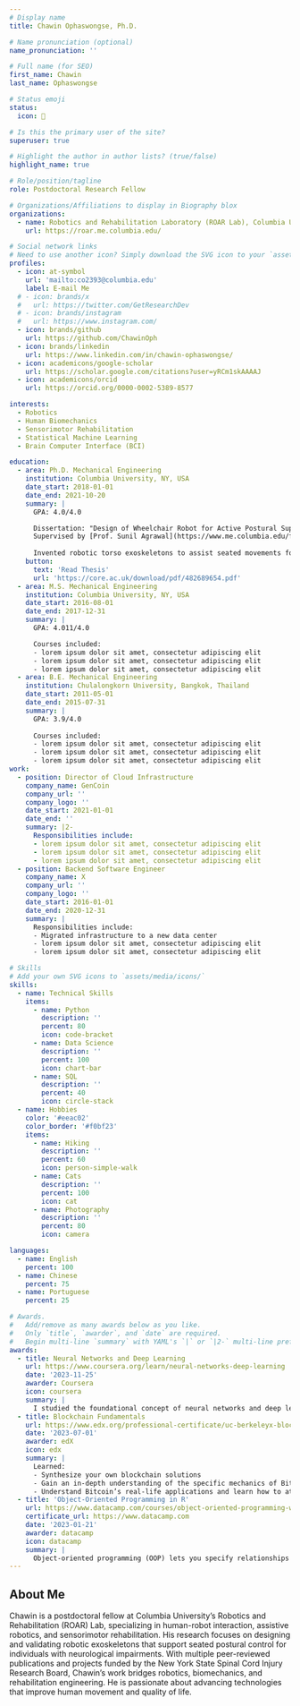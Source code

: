 ```yaml
---
# Display name
title: Chawin Ophaswongse, Ph.D.

# Name pronunciation (optional)
name_pronunciation: ''

# Full name (for SEO)
first_name: Chawin
last_name: Ophaswongse

# Status emoji
status:
  icon: 🤖

# Is this the primary user of the site?
superuser: true

# Highlight the author in author lists? (true/false)
highlight_name: true

# Role/position/tagline
role: Postdoctoral Research Fellow

# Organizations/Affiliations to display in Biography blox
organizations:
  - name: Robotics and Rehabilitation Laboratory (ROAR Lab), Columbia University, NY
    url: https://roar.me.columbia.edu/

# Social network links
# Need to use another icon? Simply download the SVG icon to your `assets/media/icons/` folder.
profiles:
  - icon: at-symbol
    url: 'mailto:co2393@columbia.edu'
    label: E-mail Me
  # - icon: brands/x
  #   url: https://twitter.com/GetResearchDev
  # - icon: brands/instagram
  #   url: https://www.instagram.com/
  - icon: brands/github
    url: https://github.com/ChawinOph
  - icon: brands/linkedin
    url: https://www.linkedin.com/in/chawin-ophaswongse/
  - icon: academicons/google-scholar
    url: https://scholar.google.com/citations?user=yRCm1skAAAAJ
  - icon: academicons/orcid
    url: https://orcid.org/0000-0002-5389-8577

interests:
  - Robotics
  - Human Biomechanics
  - Sensorimotor Rehabilitation
  - Statistical Machine Learning
  - Brain Computer Interface (BCI)

education:
  - area: Ph.D. Mechanical Engineering
    institution: Columbia University, NY, USA
    date_start: 2018-01-01
    date_end: 2021-10-20
    summary: |
      GPA: 4.0/4.0

      Dissertation: "Design of Wheelchair Robot for Active Postural Support (WRAPS) for Users with Trunk Impairment". 
      Supervised by [Prof. Sunil Agrawal](https://www.me.columbia.edu/faculty/sunil-agrawal). 
      
      Invented robotic torso exoskeletons to assist seated movements for individuals with cervical or thoracic spinal cord injury (SCI).
    button:
      text: 'Read Thesis'
      url: 'https://core.ac.uk/download/pdf/482689654.pdf'
  - area: M.S. Mechanical Engineering
    institution: Columbia University, NY, USA
    date_start: 2016-08-01
    date_end: 2017-12-31
    summary: |
      GPA: 4.011/4.0

      Courses included:
      - lorem ipsum dolor sit amet, consectetur adipiscing elit
      - lorem ipsum dolor sit amet, consectetur adipiscing elit
      - lorem ipsum dolor sit amet, consectetur adipiscing elit
  - area: B.E. Mechanical Engineering
    institution: Chulalongkorn University, Bangkok, Thailand
    date_start: 2011-05-01
    date_end: 2015-07-31
    summary: |
      GPA: 3.9/4.0
      
      Courses included:
      - lorem ipsum dolor sit amet, consectetur adipiscing elit
      - lorem ipsum dolor sit amet, consectetur adipiscing elit
      - lorem ipsum dolor sit amet, consectetur adipiscing elit
work:
  - position: Director of Cloud Infrastructure
    company_name: GenCoin
    company_url: ''
    company_logo: ''
    date_start: 2021-01-01
    date_end: ''
    summary: |2-
      Responsibilities include:
      - lorem ipsum dolor sit amet, consectetur adipiscing elit
      - lorem ipsum dolor sit amet, consectetur adipiscing elit
      - lorem ipsum dolor sit amet, consectetur adipiscing elit
  - position: Backend Software Engineer
    company_name: X
    company_url: ''
    company_logo: ''
    date_start: 2016-01-01
    date_end: 2020-12-31
    summary: |
      Responsibilities include:
      - Migrated infrastructure to a new data center
      - lorem ipsum dolor sit amet, consectetur adipiscing elit
      - lorem ipsum dolor sit amet, consectetur adipiscing elit

# Skills
# Add your own SVG icons to `assets/media/icons/`
skills:
  - name: Technical Skills
    items:
      - name: Python
        description: ''
        percent: 80
        icon: code-bracket
      - name: Data Science
        description: ''
        percent: 100
        icon: chart-bar
      - name: SQL
        description: ''
        percent: 40
        icon: circle-stack
  - name: Hobbies
    color: '#eeac02'
    color_border: '#f0bf23'
    items:
      - name: Hiking
        description: ''
        percent: 60
        icon: person-simple-walk
      - name: Cats
        description: ''
        percent: 100
        icon: cat
      - name: Photography
        description: ''
        percent: 80
        icon: camera

languages:
  - name: English
    percent: 100
  - name: Chinese
    percent: 75
  - name: Portuguese
    percent: 25

# Awards.
#   Add/remove as many awards below as you like.
#   Only `title`, `awarder`, and `date` are required.
#   Begin multi-line `summary` with YAML's `|` or `|2-` multi-line prefix and indent 2 spaces below.
awards:
  - title: Neural Networks and Deep Learning
    url: https://www.coursera.org/learn/neural-networks-deep-learning
    date: '2023-11-25'
    awarder: Coursera
    icon: coursera
    summary: |
      I studied the foundational concept of neural networks and deep learning. By the end, I was familiar with the significant technological trends driving the rise of deep learning; build, train, and apply fully connected deep neural networks; implement efficient (vectorized) neural networks; identify key parameters in a neural network’s architecture; and apply deep learning to your own applications.
  - title: Blockchain Fundamentals
    url: https://www.edx.org/professional-certificate/uc-berkeleyx-blockchain-fundamentals
    date: '2023-07-01'
    awarder: edX
    icon: edx
    summary: |
      Learned:
      - Synthesize your own blockchain solutions
      - Gain an in-depth understanding of the specific mechanics of Bitcoin
      - Understand Bitcoin’s real-life applications and learn how to attack and destroy Bitcoin, Ethereum, smart contracts and Dapps, and alternatives to Bitcoin’s Proof-of-Work consensus algorithm
  - title: 'Object-Oriented Programming in R'
    url: https://www.datacamp.com/courses/object-oriented-programming-with-s3-and-r6-in-r
    certificate_url: https://www.datacamp.com
    date: '2023-01-21'
    awarder: datacamp
    icon: datacamp
    summary: |
      Object-oriented programming (OOP) lets you specify relationships between functions and the objects that they can act on, helping you manage complexity in your code. This is an intermediate level course, providing an introduction to OOP, using the S3 and R6 systems. S3 is a great day-to-day R programming tool that simplifies some of the functions that you write. R6 is especially useful for industry-specific analyses, working with web APIs, and building GUIs.
---
```


## About Me

Chawin is a postdoctoral fellow at Columbia University’s Robotics and Rehabilitation (ROAR) Lab, specializing in human-robot interaction, assistive robotics, and sensorimotor rehabilitation. His research focuses on designing and validating robotic exoskeletons that support seated postural control for individuals with neurological impairments. With multiple peer-reviewed publications and projects funded by the New York State Spinal Cord Injury Research Board, Chawin’s work bridges robotics, biomechanics, and rehabilitation engineering. He is passionate about advancing technologies that improve human movement and quality of life.
